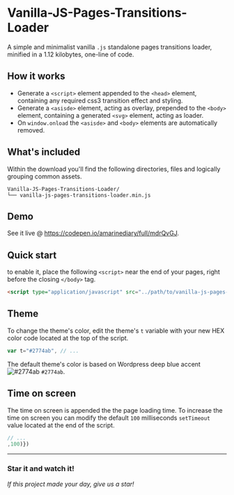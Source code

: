 # Vanilla-JS-Pages-Transitions-Loader

A simple and minimalist vanilla `.js` standalone pages transitions loader, minified in a 1.12 kilobytes, one-line of code.

## How it works

- Generate a `<script>` element appended to the `<head>` element, containing any required css3 transition effect and styling.
- Generate a `<asisde>` element, acting as overlay, prepended to the `<body>` element, containing a generated `<svg>` element, acting as loader.
- On `window.onload` the `<asisde>` and `<body>` elements are automatically removed.

## What's included

Within the download you'll find the following directories, files and logically grouping common assets.

```
Vanilla-JS-Pages-Transitions-Loader/
└── vanilla-js-pages-transitions-loader.min.js
```

## Demo

See it live @ https://codepen.io/amarinediary/full/mdrQvGJ.

## Quick start

to enable it, place the following `<script>` near the end of your pages, right before the closing `</body>` tag.

```html
<script type="application/javascript" src="../path/to/vanilla-js-pages-transitions-loader.min.js"></script>
```

## Theme

To change the theme's color, edit the theme's ` t ` variable with your new HEX color code located at the top of the script.

```js
var t="#2774ab", // ...
```

The default theme's color is based on Wordpress deep blue accent ![#2774ab](https://via.placeholder.com/15/2774ab/000000?text=+) `#2774ab`.

## Time on screen

The time on screen is appended the the page loading time. To increase the time on screen you can modify the default `100` milliseconds `setTimeout` value located at the end of the script.
```js
// ...
,100)})
```

___
### Star it and watch it! 

*If this project made your day, give us a star!*

